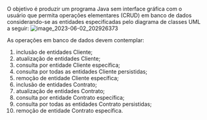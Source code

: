 O objetivo é produzir um programa Java sem interface gráfica com o usuário que permita operações
elementares (CRUD) em banco de dados considerando-se as entidades especificadas pelo diagrama de
classes UML a seguir:
![image_2023-06-02_202926373](https://github.com/rick1135/ativ3POO/assets/55491414/9d77f937-e2b3-4f60-a4e7-5e914724b593)

As operações em banco de dados devem contemplar:
1. inclusão de entidades Cliente;
2. atualização de entidades Cliente;
3. consulta por entidade Cliente específica;
4. consulta por todas as entidades Cliente persistidas;
5. remoção de entidade Cliente específica;
6. inclusão de entidades Contrato;
7. atualização de entidades Contrato;
8. consulta por entidade Contrato específica;
9. consulta por todas as entidades Contrato persistidas;
10. remoção de entidade Contrato específica.
